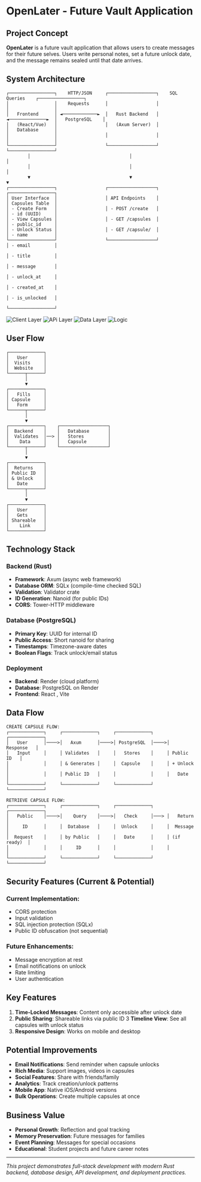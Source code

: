 # OpenLater - Future Vault Application

##  Project Concept
**OpenLater** is a future vault application that allows users to create messages for their future selves. Users write personal notes, set a future unlock date, and the message remains sealed until that date arrives.

##  System Architecture

```
┌─────────────────┐    HTTP/JSON     ┌──────────────────┐    SQL Queries    ┌─────────────────┐
│                 │    Requests      │                  │                   │                 │
│   Frontend      │ ◄─────────────►  │   Rust Backend   │ ◄──────────────►  │   PostgreSQL    │
│   (React/Vue)   │                  │   (Axum Server)  │                   │   Database      │
│                 │                  │                  │                   │                 │
└─────────────────┘                  └──────────────────┘                   └─────────────────┘
        │                                     │                                      │
        │                                     │                                      │
        ▼                                     ▼                                      ▼
┌─────────────────┐                  ┌──────────────────┐                    ┌─────────────────┐
│ User Interface  │                  │ API Endpoints    │                    │ Capsules Table  │
│ - Create Form   │                  │ - POST /create   │                    │ - id (UUID)     │
│ - View Capsules │                  │ - GET /capsules  │                    │ - public_id     │
│ - Unlock Status │                  │ - GET /capsule/  │                    │ - name          │
└─────────────────┘                  └──────────────────┘                    │ - email         │
                                                                             │ - title         │
                                                                             │ - message       │
                                                                             │ - unlock_at     │
                                                                             │ - created_at    │
                                                                             │ - is_unlocked   │
                                                                             └─────────────────┘
```
![Client Layer](./assets/client.png)
![APi Layer](./assets/api.png)
![Data Layer](./assests/data.png)
![Logic](./data/logic.png)

 
##  User Flow

```
┌─────────────┐
│   User      │
│  Visits     │
│  Website    │
└──────┬──────┘
       │
       ▼
┌─────────────┐
│   Fills     │
│ Capsule     │
│   Form      │
└──────┬──────┘
       │
       ▼
┌─────────────┐    ┌──────────────────┐
│  Backend    │    │   Database       │
│  Validates  │──> │   Stores         │
│    Data     │    │   Capsule        │
└──────┬──────┘    └──────────────────┘
       │
       ▼
┌─────────────┐
│  Returns    │
│ Public ID   │
│ & Unlock    │
│   Date      │
└──────┬──────┘
       │
       ▼
┌─────────────┐
│   User      │
│   Gets      │
│ Shareable   │
│    Link     │
└─────────────┘
```

##  Technology Stack

### Backend (Rust)
- **Framework**: Axum (async web framework)
- **Database ORM**: SQLx (compile-time checked SQL)
- **Validation**: Validator crate
- **ID Generation**: Nanoid (for public IDs)
- **CORS**: Tower-HTTP middleware

### Database (PostgreSQL)
- **Primary Key**: UUID for internal ID
- **Public Access**: Short nanoid for sharing
- **Timestamps**: Timezone-aware dates
- **Boolean Flags**: Track unlock/email status

### Deployment
- **Backend**: Render (cloud platform)
- **Database**: PostgreSQL on Render
- **Frontend**: React , Vite

##  Data Flow

```
CREATE CAPSULE FLOW:
┌─────────────┐     ┌─────────────┐     ┌─────────────┐     ┌─────────────┐
│   User      │────>│   Axum      │────>│ PostgreSQL  │────>│  Response   │
│   Input     │     │ Validates   │     │   Stores    │     │ Public ID   │
│             │     │ & Generates │     │  Capsule    │     │ + Unlock    │
│             │     │ Public ID   │     │             │     │   Date      │
└─────────────┘     └─────────────┘     └─────────────┘     └─────────────┘

RETRIEVE CAPSULE FLOW:
┌─────────────┐     ┌─────────────┐     ┌─────────────┐     ┌─────────────┐
│   Public    │────>│    Query    │────>│   Check     │───> │   Return    │
│     ID      │     │  Database   │     │  Unlock     │     │  Message    │
│  Request    │     │ by Public   │     │   Date      │     │ (if ready)  │
│             │     │     ID      │     │             │     │             │
└─────────────┘     └─────────────┘     └─────────────┘     └─────────────┘
```

##  Security Features (Current & Potential)

### Current Implementation:
-  CORS protection
-  Input validation  
- SQL injection protection (SQLx)
- Public ID obfuscation (not sequential)

### Future Enhancements:
- Message encryption at rest
- Email notifications on unlock
- Rate limiting
- User authentication

##  Key Features

1. **Time-Locked Messages**: Content only accessible after unlock date
2. **Public Sharing**: Shareable links via public ID
3 **Timeline View**: See all capsules with unlock status
4. **Responsive Design**: Works on mobile and desktop

## Potential Improvements

- **Email Notifications**: Send reminder when capsule unlocks
- **Rich Media**: Support images, videos in capsules  
- **Social Features**: Share with friends/family
- **Analytics**: Track creation/unlock patterns
- **Mobile App**: Native iOS/Android versions
- **Bulk Operations**: Create multiple capsules at once

## Business Value

- **Personal Growth**: Reflection and goal tracking
- **Memory Preservation**: Future messages for families
- **Event Planning**: Messages for special occasions
- **Educational**: Student projects and future career notes

---

*This project demonstrates full-stack development with modern Rust backend, database design, API development, and deployment practices.*